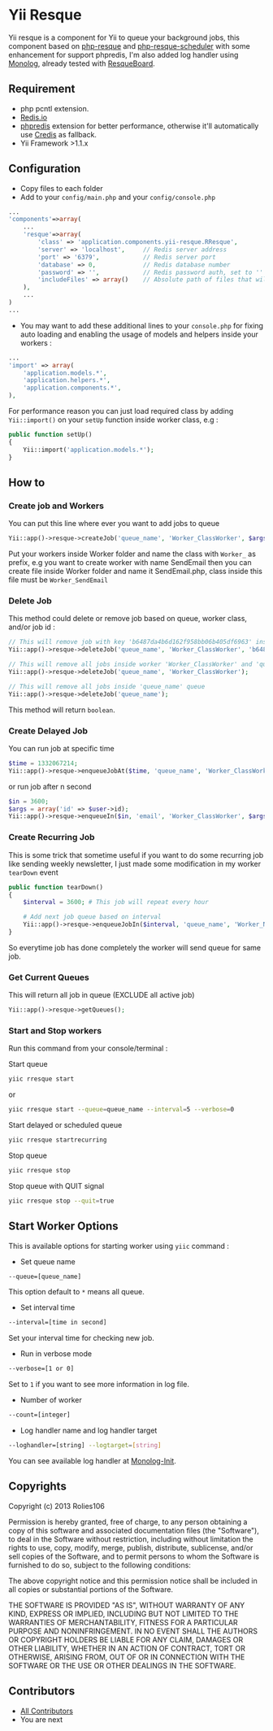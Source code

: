 # Yii Resque

Yii resque is a component for Yii to queue your background jobs, this component based on [php-resque](https://github.com/chrisboulton/php-resque) and [php-resque-scheduler](https://github.com/chrisboulton/php-resque-scheduler) with some enhancement for support phpredis, I'm also added log handler using [Monolog](https://github.com/Seldaek/monolog), already tested with [ResqueBoard](https://github.com/kamisama/ResqueBoard).

## Requirement

- php pcntl extension.
- [Redis.io](http://redis.io)
- [phpredis](https://github.com/nicolasff/phpredis) extension for better performance, otherwise it'll automatically use [Credis](https://github.com/colinmollenhour/credis) as fallback.
- Yii Framework >1.1.x

## Configuration

- Copy files to each folder
- Add to your ```config/main.php``` and your ```config/console.php```

```php
...
'components'=>array(
    ...
    'resque'=>array(
        'class' => 'application.components.yii-resque.RResque',
        'server' => 'localhost',     // Redis server address
        'port' => '6379',            // Redis server port
        'database' => 0,             // Redis database number
        'password' => '',            // Redis password auth, set to '' or null when no auth needed
        'includeFiles' => array()    // Absolute path of files that will be included when initiate queue
    ),
    ...
)
...
```

- You may want to add these additional lines to your ```console.php``` for fixing auto loading and enabling the usage of models and helpers inside your workers :

```php
...
'import' => array(
    'application.models.*',
    'application.helpers.*',
    'application.components.*',
),
```

For performance reason you can just load required class by adding ```Yii::import()``` on your ```setUp``` function inside worker class, e.g :

```php
public function setUp()
{
    Yii::import('application.models.*');
}
```

## How to

### Create job and Workers

You can put this line where ever you want to add jobs to queue

```php
Yii::app()->resque->createJob('queue_name', 'Worker_ClassWorker', $args = array());
```

Put your workers inside Worker folder and name the class with ```Worker_``` as prefix, e.g you want to create worker with name SendEmail then you can create file inside Worker folder and name it SendEmail.php, class inside this file must be ```Worker_SendEmail```

### Delete Job

This method could delete or remove job based on queue, worker class, and/or job id :

```php
// This will remove job with key 'b6487da4b6d162f958bb06b405df6963' inside 'queue_name' queue and worker 'Worker_ClassWorker'
Yii::app()->resque->deleteJob('queue_name', 'Worker_ClassWorker', 'b6487da4b6d162f958bb06b405df6963');

// This will remove all jobs inside worker 'Worker_ClassWorker' and 'queue_name' queue
Yii::app()->resque->deleteJob('queue_name', 'Worker_ClassWorker');

// This will remove all jobs inside 'queue_name' queue
Yii::app()->resque->deleteJob('queue_name');
```

This method will return ```boolean```.

### Create Delayed Job

You can run job at specific time

```php
$time = 1332067214;
Yii::app()->resque->enqueueJobAt($time, 'queue_name', 'Worker_ClassWorker', $args = array());
```

or run job after n second 

```php
$in = 3600;
$args = array('id' => $user->id);
Yii::app()->resque->enqueueIn($in, 'email', 'Worker_ClassWorker', $args);
```

### Create Recurring Job

This is some trick that sometime useful if you want to do some recurring job like sending weekly newsletter, I just made some modification in my worker ```tearDown``` event

```php
public function tearDown()
{
    $interval = 3600; # This job will repeat every hour

    # Add next job queue based on interval
    Yii::app()->resque->enqueueJobIn($interval, 'queue_name', 'Worker_Newsletter', $args = array());
}
```

So everytime job has done completely the worker will send queue for same job.

### Get Current Queues

This will return all job in queue (EXCLUDE all active job)

```php
Yii::app()->resque->getQueues();
```

### Start and Stop workers

Run this command from your console/terminal :

Start queue

```bash
yiic rresque start
```

or 

```bash
yiic rresque start --queue=queue_name --interval=5 --verbose=0
```

Start delayed or scheduled queue

```bash
yiic rresque startrecurring
```

Stop queue

```bash
yiic rresque stop
```

Stop queue with QUIT signal

```bash
yiic rresque stop --quit=true
```

## Start Worker Options

This is available options for starting worker using `yiic` command :

* Set queue name

```bash
--queue=[queue_name]
```
This option default to `*` means all queue.

* Set interval time

```bash
--interval=[time in second]
```
Set your interval time for checking new job.

* Run in verbose mode

```bash
--verbose=[1 or 0]
```
Set to `1` if you want to see more information in log file.

* Number of worker

```bash
--count=[integer]
```

* Log handler name and log handler target

```bash
--loghandler=[string] --logtarget=[string]
```
You can see available log handler at [Monolog-Init](https://github.com/kamisama/Monolog-Init).

## Copyrights

Copyright (c) 2013 Rolies106

Permission is hereby granted, free of charge, to any person obtaining a copy of this software and associated documentation files (the "Software"), to deal in the Software without restriction, including without limitation the rights to use, copy, modify, merge, publish, distribute, sublicense, and/or sell copies of the Software, and to permit persons to whom the Software is furnished to do so, subject to the following conditions:

The above copyright notice and this permission notice shall be included in all copies or substantial portions of the Software.

THE SOFTWARE IS PROVIDED "AS IS", WITHOUT WARRANTY OF ANY KIND, EXPRESS OR IMPLIED, INCLUDING BUT NOT LIMITED TO THE WARRANTIES OF MERCHANTABILITY, FITNESS FOR A PARTICULAR PURPOSE AND NONINFRINGEMENT. IN NO EVENT SHALL THE AUTHORS OR COPYRIGHT HOLDERS BE LIABLE FOR ANY CLAIM, DAMAGES OR OTHER LIABILITY, WHETHER IN AN ACTION OF CONTRACT, TORT OR OTHERWISE, ARISING FROM, OUT OF OR IN CONNECTION WITH THE SOFTWARE OR THE USE OR OTHER DEALINGS IN THE SOFTWARE.

## Contributors

- [All Contributors](https://github.com/rolies106/yii-resque/graphs/contributors)
- You are next
